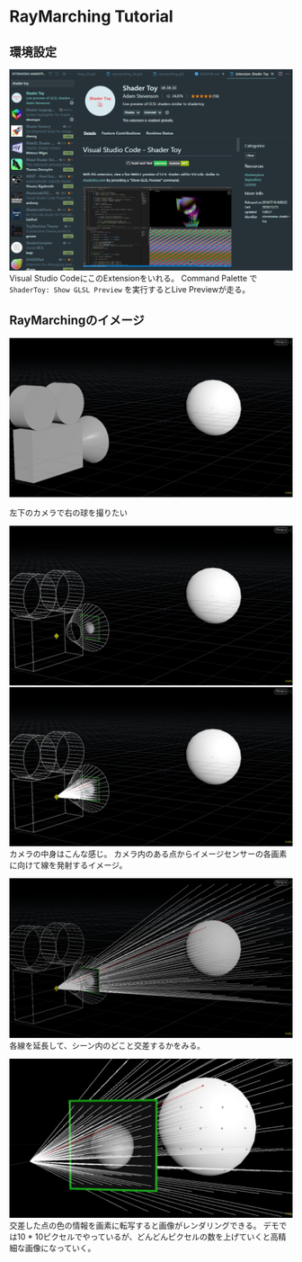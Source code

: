 # RayMarching Tutorial

## 環境設定

![](img/shadertoy.png)
Visual Studio CodeにこのExtensionをいれる。
Command Palette で `ShaderToy: Show GLSL Preview` を実行するとLive Previewが走る。

## RayMarchingのイメージ

![](img/01.jpg)

左下のカメラで右の球を撮りたい

![](img/02.jpg)
![](img/03.jpg)
カメラの中身はこんな感じ。
カメラ内のある点からイメージセンサーの各画素に向けて線を発射するイメージ。

![](img/04.jpg)
各線を延長して、シーン内のどこと交差するかをみる。

![](img/05.jpg)
交差した点の色の情報を画素に転写すると画像がレンダリングできる。
デモでは10 * 10ピクセルでやっているが、どんどんピクセルの数を上げていくと高精細な画像になっていく。